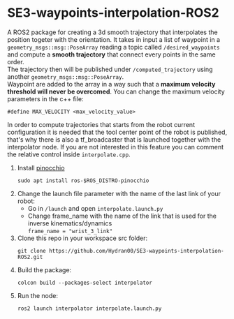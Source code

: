 # SE3-waypoints-interpolation-ROS2
A ROS2 package for creating a 3d smooth trajectory that interpolates the position togeter with the orientation. It takes in input a list of waypoint in a ``geometry_msgs::msg::PoseArray`` reading a topic called ``/desired_waypoints`` and compute a **smooth trajectory** that connect every points in the same order.  
The trajectory then will be published under ``/computed_trajectory`` using another ``geometry_msgs::msg::PoseArray``.  
Waypoint are added to the array in a way such that a **maximum velocity threshold will never be overcomed**. 
You can change the maximum velocity parameters in the c++ file:  
  ```
  #define MAX_VELOCITY <max_velocity_value>
  ```

In order to compute trajectories that starts from the robot current configuration it is needed that the tool center point of the robot is published, that's why there is also a tf_broadcaster that is launched together with the interpolator node. If you are not interested in this feature you can comment the relative control inside ``interpolate.cpp``.  

1. Install [pinocchio](https://github.com/stack-of-tasks/pinocchio)  
    ```
    sudo apt install ros-$ROS_DISTRO-pinocchio
    ```
2. Change the launch file parameter with the name of the last link of your robot:
    - Go in ``/launch`` and open ``interpolate.launch.py``
    - Change frame_name with the name of the link that is used for the inverse kinematics/dynamics   
    ``frame_name = "wrist_3_link"``
3. Clone this repo in your workspace src folder:   
    ```
    git clone https://github.com/Hydran00/SE3-waypoints-interpolation-ROS2.git
    ```
4. Build the package:  
    ```
    colcon build --packages-select interpolator
    ```
5. Run the node:  
    ```
    ros2 launch interpolator interpolate.launch.py
    ```
    




